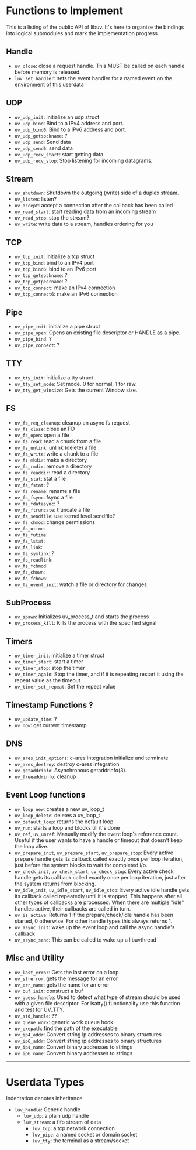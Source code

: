 # Functions to Implement

This is a listing of the public API of libuv.  It's here to organize the
bindings into logical submodules and mark the implementation progress.

## Handle

 - `uv_close`: close a request handle. This MUST be called on each handle before
    memory is released.
 - `luv_set_handler`: sets the event handler for a named event on the
    environment of this userdata

## UDP

 - `uv_udp_init`: initialize an udp struct
 - `uv_udp_bind`: Bind to a IPv4 address and port.
 - `uv_udp_bind6`: Bind to a IPv6 address and port.
 - `uv_udp_getsockname`: ?
 - `uv_udp_send`: Send data
 - `uv_udp_send6`: send data
 - `uv_udp_recv_start`: start getting data
 - `uv_udp_recv_stop`: Stop listening for incoming datagrams.

## Stream

 - `uv_shutdown`: Shutdown the outgoing (write) side of a duplex stream.
 - `uv_listen`: listen?
 - `uv_accept`: accept a connection after the callback has been called
 - `uv_read_start`: start reading data from an incoming stream
 - `uv_read_stop`: stop the stream?
 - `uv_write`: write data to a stream, handles ordering for you

## TCP

 - `uv_tcp_init`: initialize a tcp struct
 - `uv_tcp_bind`: bind to an IPv4 port
 - `uv_tcp_bind6`: bind to an IPv6 port
 - `uv_tcp_getsockname`: ?
 - `uv_tcp_getpeername`: ?
 - `uv_tcp_connect`: make an IPv4 connection
 - `uv_tcp_connect6`: make an IPv6 connection

## Pipe

 - `uv_pipe_init`: initialize a pipe struct
 - `uv_pipe_open`: Opens an existing file descriptor or HANDLE as a pipe.
 - `uv_pipe_bind`: ?
 - `uv_pipe_connect`: ?

## TTY

 - `uv_tty_init`: initialize a tty struct
 - `uv_tty_set_mode`: Set mode. 0 for normal, 1 for raw.
 - `uv_tty_get_winsize`: Gets the current Window size.

## FS

 - `uv_fs_req_cleanup`: cleanup an async fs request
 - `uv_fs_close`: close an FD
 - `uv_fs_open`: open a file
 - `uv_fs_read`: read a chunk from a file
 - `uv_fs_unlink`: unlink (delete) a file
 - `uv_fs_write`: write a chunk to a file
 - `uv_fs_mkdir`: make a directory
 - `uv_fs_rmdir`: remove a directory
 - `uv_fs_readdir`: read a directory
 - `uv_fs_stat`: stat a file
 - `uv_fs_fstat`: ?
 - `uv_fs_rename`: rename a file
 - `uv_fs_fsync`: fsync a file
 - `uv_fs_fdatasync`: ?
 - `uv_fs_ftruncate`: truncate a file
 - `uv_fs_sendfile`: use kernel level sendfile?
 - `uv_fs_chmod`: change permissions
 - `uv_fs_utime`:
 - `uv_fs_futime`:
 - `uv_fs_lstat`:
 - `uv_fs_link`:
 - `uv_fs_symlink`: ?
 - `uv_fs_readlink`:
 - `uv_fs_fchmod`:
 - `uv_fs_chown`:
 - `uv_fs_fchown`:
 - `uv_fs_event_init`: watch a file or directory for changes

## SubProcess

 - `uv_spawn`: Initializes uv_process_t and starts the process
 - `uv_process_kill`: Kills the process with the specified signal

## Timers

 - `uv_timer_init`: initialize a timer struct
 - `uv_timer_start`: start a timer
 - `uv_timer_stop`: stop the timer
 - `uv_timer_again`: Stop the timer, and if it is repeating restart it using the
    repeat value as the timeout
 - `uv_timer_set_repeat`: Set the repeat value

## Timestamp Functions ?

 - `uv_update_time`: ?
 - `uv_now`: get current timestamp

## DNS

 - `uv_ares_init_options`: c-ares integration initialize and terminate
 - `uv_ares_destroy`: destroy c-ares integration
 - `uv_getaddrinfo`: Asynchronous getaddrinfo(3).
 - `uv_freeaddrinfo`: cleanup

## Event Loop functions

 - `uv_loop_new`: creates a new uv_loop_t
 - `uv_loop_delete`: deletes a uv_loop_t
 - `uv_default_loop`: returns the default loop
 - `uv_run`: starts a loop and blocks till it's done
 - `uv_ref`, `uv_unref`: Manually modify the event loop's reference count.
    Useful if the user wants to have a handle or timeout that doesn't keep the
    loop alive.
 - `uv_prepare_init`, `uv_prepare_start`, `uv_prepare_stop`: Every active
    prepare handle gets its callback called exactly once per loop iteration,
    just before the system blocks to wait for completed i/o.
 - `uv_check_init`, `uv_check_start`, `uv_check_stop`: Every active check handle
    gets its callback called exactly once per loop iteration, just after the
    system returns from blocking.
 - `uv_idle_init`, `uv_idle_start`, `uv_idle_stop`:  Every active idle handle
    gets its callback called repeatedly until it is stopped. This happens after
    all other types of callbacks are processed.  When there are multiple "idle"
    handles active, their callbacks are called in turn.
 - `uv_is_active`: Returns 1 if the prepare/check/idle handle has been started,
    0 otherwise. For other handle types this always returns 1.
 - `uv_async_init`: wake up the event loop and call the async handle's callback
 - `uv_async_send`: This can be called to wake up a libuvthread

## Misc and Utility

 - `uv_last_error`: Gets the last error on a loop
 - `uv_strerror`: gets the message for an error
 - `uv_err_name`: gets the name for an error
 - `uv_buf_init`: construct a buf
 - `uv_guess_handle`: Used to detect what type of stream should be used with a
    given file descriptor.  For isatty() functionality use this function and
    test for UV_TTY.
 - `uv_std_handle`: ??
 - `uv_queue_work`: generic work queue hook
 - `uv_exepath`: find the path of the executable
 - `uv_ip4_addr`: Convert string ip addresses to binary structures
 - `uv_ip6_addr`: Convert string ip addresses to binary structures
 - `uv_ip4_name`: Convert binary addresses to strings
 - `uv_ip6_name`: Convert binary addresses to strings

--------------------------------------------------------------------------------

# Userdata Types

Indentation denotes inheritance

- `luv_handle`: Generic handle
    - `luv_udp`: a plain udp handle
    - `luv_stream`: a fifo stream of data
        - `luv_tcp`: a tcp network connection
        - `luv_pipe`: a named socket or domain socket
        - `luv_tty`: the terminal as a stream/socket

